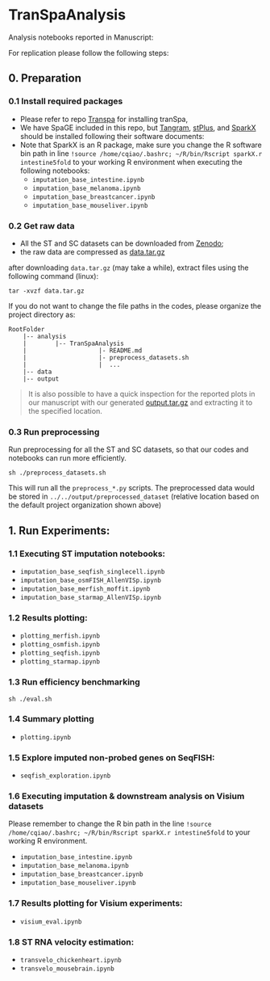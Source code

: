 # TranSpaAnalysis
Analysis notebooks reported in Manuscript:

For replication please follow the following steps:

## 0. Preparation

### 0.1 Install required packages

- Please refer to repo [Transpa](https://github.com/qiaochen/tranSpa/tree/main) for installing tranSpa,
- We have SpaGE included in this repo, but [Tangram](https://github.com/broadinstitute/Tangram), [stPlus](https://github.com/xy-chen16/stPlus), and [SparkX](https://xzhoulab.github.io/SPARK/04_installation/) should be installed following their software documents:
- Note that SparkX is an R package, make sure you change the R software bin path in line `!source /home/cqiao/.bashrc; ~/R/bin/Rscript sparkX.r intestine5fold` to your working R environment when executing the following notebooks:
    - `imputation_base_intestine.ipynb`
    - `imputation_base_melanoma.ipynb`
    - `imputation_base_breastcancer.ipynb`
    - `imputation_base_mouseliver.ipynb`

### 0.2 Get raw data

- All the ST and SC datasets can be downloaded from [Zenodo](https://zenodo.org/record/8172197); 
- the raw data are compressed as [data.tar.gz](https://zenodo.org/record/8172197/files/data.tar.gz?download=1)

after downloading `data.tar.gz` (may take a while), extract files using the following command (linux):

```
tar -xvzf data.tar.gz
```

If you do not want to change the file paths in the codes, please organize the project directory as:

```
RootFolder
    |-- analysis
    |        |-- TranSpaAnalysis
    |                    |- README.md
    |                    |- preprocess_datasets.sh
    |                    |  ... 
    |-- data
    |-- output            
```

>It is also possible to have a quick inspection for the reported plots in our manuscript with our generated [output.tar.gz](https://zenodo.org/record/8172197/files/output.tar.gz?download=1) and extracting it to the specified location.

### 0.3 Run preprocessing

Run preprocessing for all the ST and SC datasets, so that our codes and notebooks can run more efficiently. 

```
sh ./preprocess_datasets.sh
```

This will run all the `preprocess_*.py` scripts. The preprocessed data would be stored in `../../output/preprocessed_dataset` (relative location based on the default project organization shown above)

## 1. Run Experiments:

### 1.1 Executing ST imputation notebooks:
- `imputation_base_seqfish_singlecell.ipynb`
- `imputation_base_osmFISH_AllenVISp.ipynb`
- `imputation_base_merfish_moffit.ipynb`
- `imputation_base_starmap_AllenVISp.ipynb`

### 1.2 Results plotting:
- `plotting_merfish.ipynb`
- `plotting_osmfish.ipynb`
- `plotting_seqfish.ipynb`
- `plotting_starmap.ipynb`

### 1.3 Run efficiency benchmarking
```
sh ./eval.sh
```

### 1.4 Summary plotting
- `plotting.ipynb`

### 1.5 Explore imputed non-probed genes on SeqFISH:
- `seqfish_exploration.ipynb`

### 1.6 Executing imputation & downstream analysis on Visium datasets
Please remember to change the R bin path in the line `!source /home/cqiao/.bashrc; ~/R/bin/Rscript sparkX.r intestine5fold` to your working R environment.

- `imputation_base_intestine.ipynb`
- `imputation_base_melanoma.ipynb`
- `imputation_base_breastcancer.ipynb`
- `imputation_base_mouseliver.ipynb`

### 1.7 Results plotting for Visium experiments:
- `visium_eval.ipynb`

### 1.8 ST RNA velocity estimation:
- `transvelo_chickenheart.ipynb`
- `transvelo_mousebrain.ipynb`






